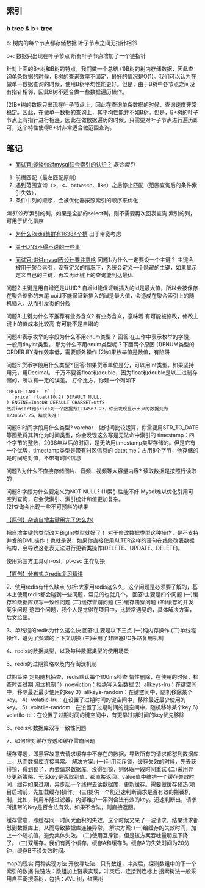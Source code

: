 ## 索引
### b tree & b+ tree
b:
树内的每个节点都存储数据
叶子节点之间无指针相邻

b+:
数据只出现在叶子节点
所有叶子节点增加了一个链指针

针对上面的B+树和B树的特点，我们做一个总结
(1)B树的树内存储数据，因此查询单条数据的时候，B树的查询效率不固定，最好的情况是O(1)。我们可以认为在做单一数据查询的时候，使用B树平均性能更好。但是，由于B树中各节点之间没有指针相邻，因此B树不适合做一些数据遍历操作。

(2)B+树的数据只出现在叶子节点上，因此在查询单条数据的时候，查询速度非常稳定。因此，在做单一数据的查询上，其平均性能并不如B树。但是，B+树的叶子节点上有指针进行相连，因此在做数据遍历的时候，只需要对叶子节点进行遍历即可，这个特性使得B+树非常适合做范围查询。




## 笔记
- [面试官:谈谈你对mysql联合索引的认识？](https://www.cnblogs.com/rjzheng/p/12557314.html)
*联合索引*
1. 前缀匹配（最左匹配原则）
2. 遇到范围查询（>、<、between、like）之后停止匹配（范围查询后的条件索引失效），
3. 条件中列的顺序，会被优化器按照索引的顺序来优化

*索引的列*
索引的列，如果是全部的select列，则不需要再次回表查询
索引的列，可用于优化排序





- [为什么Redis集群有16384个槽](https://www.cnblogs.com/rjzheng/p/11430592.html)
出于带宽考虑




- [关于DNS不得不说的一些事](https://www.cnblogs.com/rjzheng/p/11395695.html)

- [面试官:讲讲mysql表设计要注意啥](https://www.cnblogs.com/rjzheng/p/11174714.html)
问题1:为什么一定要设一个主键？
	主键会被用于聚合索引，没有定义的情况下，系统会定义一个隐藏的主键，如果显示定义自己的主键，再次再此键上的查询能到达最优

问题2:主键是用自增还是UUID?
	自增id能保证新插入的id是最大值，所以会被保存在聚合缩影的末尾
	uuid不能保证新插入的id是最大值，会造成在聚合索引上的随机插入，从而引发页的分裂

问题3:主键为什么不推荐有业务含义?
	有业务含义，意味着
	有可能被修改，修改主键上的值成本比较高
	有可能不是自增的

问题4:表示枚举的字段为什么不用enum类型？
	回答:在工作中表示枚举的字段，一般用tinyint类型。
	那为什么不用enum类型呢？下面两个原因
	(1)ENUM类型的ORDER BY操作效率低，需要额外操作
	(2)如果枚举值是数值，有陷阱	

问题5:货币字段用什么类型?
	回答:如果货币单位是分，可以用Int类型。如果坚持用元，用Decimal。
	千万不要答float和double，因为float和double是以二进制存储的，所以有一定的误差。
	打个比方，你建一个列如下

	CREATE TABLE `t` (
	  `price` float(10,2) DEFAULT NULL,
	) ENGINE=InnoDB DEFAULT CHARSET=utf8
	然后insert给price列一个数据为1234567.23，你会发现显示出来的数据变为1234567.25，精度失准！

问题6:时间字段用什么类型?
	varchar：做时间比较运算，你需要用STR_TO_DATE等函数将其转化为时间类型，你会发现这么写是无法命中索引的
	timestamp：四个字节的整数，2038年以后的时间，是无法用timestamp类型存储的。但是它有一个优势，timestamp类型是带有时区信息的
	datetime：占用8个字节，他存储的是时间绝对值，不带有时区信息

问题7:为什么不直接存储图片、音频、视频等大容量内容?
	读取数据是按照行读取的

问题8:字段为什么要定义为NOT NULL?
	(1)索引性能不好
	Mysql难以优化引用可空列查询，它会使索引、索引统计和值更加复杂。	
	(2)查询会出现一些不可预料的结果



[【原创】杂谈自增主键用完了怎么办)](https://www.cnblogs.com/rjzheng/p/10669043.html)

把自增主键的类型改为BigInt类型就好了！
对于修改数据类型这种操作，是不支持并发的DML操作！也就是说，如果你直接使用ALTER这样的语句在线修改表数据结构，会导致这张表无法进行更新类操作(DELETE、UPDATE、DELETE)。

使用第三方工具gh-ost，pt-osc
主存切换




[【原创】分布式之redis复习精讲](https://www.cnblogs.com/rjzheng/p/9096228.html)

2、使用redis有什么缺点
分析:大家用redis这么久，这个问题是必须要了解的，基本上使用redis都会碰到一些问题，常见的也就几个。
回答:主要是四个问题
(一)缓存和数据库双写一致性问题
(二)缓存雪崩问题
(三)缓存击穿问题
(四)缓存的并发竞争问题
这四个问题，我个人是觉得在项目中，比较常遇见的，具体解决方案，后文给出。


3、单线程的redis为什么这么快
回答:主要是以下三点
(一)纯内存操作
(二)单线程操作，避免了频繁的上下文切换
(三)采用了非阻塞I/O多路复用机制


4、redis的数据类型，以及每种数据类型的使用场景

5、redis的过期策略以及内存淘汰机制

过期策略
	定期随机抽查，redis默认每个100ms检查
	惰性删除，在使用的时候，检查时否过期
淘汰机制
	1）noeviction：拒绝写入新数据
	2）allkeys-lru：在键空间中，移除最近最少使用的key
	3）allkeys-random：在键空间中，随机移除某个key。
	4）volatile-lru：在设置了过期时间的键空间中，移除最近最少使用的key。
	5）volatile-random：在设置了过期时间的键空间中，随机移除某个key
	6）volatile-ttl：在设置了过期时间的键空间中，有更早过期时间的key优先移除


6、redis和数据库双写一致性问题


7、如何应对缓存穿透和缓存雪崩问题

缓存穿透，即黑客故意去请求缓存中不存在的数据，导致所有的请求都怼到数据库上，从而数据库连接异常。
解决方案:
(一)利用互斥锁，缓存失效的时候，先去获得锁，得到锁了，再去请求数据库。没得到锁，则休眠一段时间重试
(二)采用异步更新策略，无论key是否取到值，都直接返回。value值中维护一个缓存失效时间，缓存如果过期，异步起一个线程去读数据库，更新缓存。需要做缓存预热(项目启动前，先加载缓存)操作。
(三)提供一个能迅速判断请求是否有效的拦截机制，比如，利用布隆过滤器，内部维护一系列合法有效的key。迅速判断出，请求所携带的Key是否合法有效。如果不合法，则直接返回。

缓存雪崩，即缓存同一时间大面积的失效，这个时候又来了一波请求，结果请求都怼到数据库上，从而导致数据库连接异常。
解决方案:
(一)给缓存的失效时间，加上一个随机值，避免集体失效。
(二)使用互斥锁，但是该方案吞吐量明显下降了。
(三)双缓存。我们有两个缓存，缓存A和缓存B。缓存A的失效时间为20分钟，缓存B不设失效时间。




map的现实
两种实现方法
开放寻址法：只有数组，冲突后，探测数组中的下一个索引的数据
拉链法：数组加上链表实现，冲突后，连接到连标上
搜索树法一般采用自平衡搜索树，包括：AVL 树，红黑树

